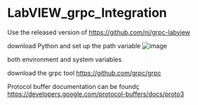 # LabVIEW_grpc_Integration

Use the released version of https://github.com/ni/grpc-labview

download Python and set up the path variable
![image](https://user-images.githubusercontent.com/69897216/122396240-b599b100-cf6f-11eb-8d9d-b28b646fd0b3.png)

both environment and system variables

download the grpc tool https://github.com/grpc/grpc

Protocol buffer documentation can be foundç https://developers.google.com/protocol-buffers/docs/proto3
